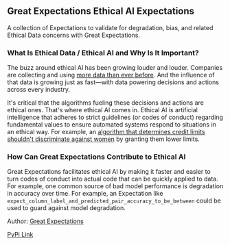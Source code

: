 ## Great Expectations Ethical AI Expectations
A collection of Expectations to validate for degradation, bias, and related Ethical Data concerns with Great Expectations.

### What Is Ethical Data / Ethical AI and Why Is It Important?

The buzz around ethical AI has been growing louder and louder. Companies are collecting and using [more data than ever before](https://www.statista.com/statistics/871513/worldwide-data-created/). And the influence of that data is growing just as fast—with
data powering decisions and actions across every industry.

It's critical that the algorithms fueling these decisions and actions are ethical ones. That's where ethical AI comes in. Ethical AI is artificial intelligence that adheres to strict guidelines (or codes of conduct) regarding fundamental values to ensure automated systems respond to situations in an ethical way. For example, an [algorithm that determines credit limits shouldn't discriminate against women](https://www.washingtonpost.com/business/2019/11/11/apple-card-algorithm-sparks-gender-bias-allegations-against-goldman-sachs/) by granting them lower limits.

### How Can Great Expectations Contribute to Ethical AI

Great Expectations facilitates ethical AI by making it faster and easier to turn codes of conduct into actual code that can be quickly applied to data. For example, one common source of bad model performance is degradation in accuracy over time. For example, an Expectation like `expect_column_label_and_predicted_pair_accuracy_to_be_between` could be used to guard against model degradation.

Author: [Great Expectations](https://github.com/great_expectations/great_expectations)

[PyPi Link](https://pypi/python.org/pypi/great_expectations_ethical_ai_expectations)
